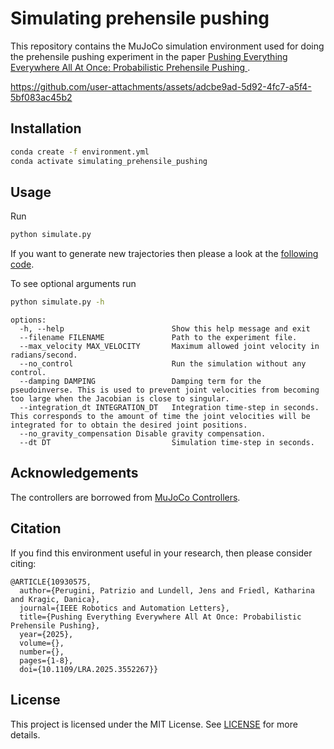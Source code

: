 # Simulating prehensile pushing

This repository contains the MuJoCo simulation environment used for doing the prehensile pushing experiment in the paper [Pushing Everything Everywhere All At Once: Probabilistic Prehensile Pushing
](https://arxiv.org/pdf/2503.14268). 


https://github.com/user-attachments/assets/adcbe9ad-5d92-4fc7-a5f4-5bf083ac45b2


## Installation

```bash
conda create -f environment.yml
conda activate simulating_prehensile_pushing
```

## Usage

Run

```bash
python simulate.py
```

If you want to generate new trajectories then please a look at the [following code](https://github.com/PatrizioPerugini/Probabilistic_prehensile_pushing).

To see optional arguments run
```bash
python simulate.py -h
```

```shell
options:
  -h, --help                        Show this help message and exit
  --filename FILENAME               Path to the experiment file.
  --max_velocity MAX_VELOCITY       Maximum allowed joint velocity in radians/second.
  --no_control                      Run the simulation without any control.
  --damping DAMPING                 Damping term for the pseudoinverse. This is used to prevent joint velocities from becoming too large when the Jacobian is close to singular.
  --integration_dt INTEGRATION_DT   Integration time-step in seconds. This corresponds to the amount of time the joint velocities will be integrated for to obtain the desired joint positions.
  --no_gravity_compensation Disable gravity compensation.
  --dt DT                           Simulation time-step in seconds.
```

## Acknowledgements

The controllers are borrowed from [MuJoCo Controllers](https://github.com/kevinzakka/mjctrl).

## Citation

If you find this environment useful in your research, then please consider citing:


```
@ARTICLE{10930575,
  author={Perugini, Patrizio and Lundell, Jens and Friedl, Katharina and Kragic, Danica},
  journal={IEEE Robotics and Automation Letters}, 
  title={Pushing Everything Everywhere All At Once: Probabilistic Prehensile Pushing}, 
  year={2025},
  volume={},
  number={},
  pages={1-8},
  doi={10.1109/LRA.2025.3552267}}
```

## License

This project is licensed under the MIT License. See [LICENSE](LICENSE) for more details.

